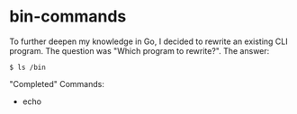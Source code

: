 # bin-commands
To further deepen my knowledge in Go, I decided to rewrite an existing CLI program. The question was "Which program to rewrite?". The answer: 

```
$ ls /bin
```

"Completed" Commands:
- echo